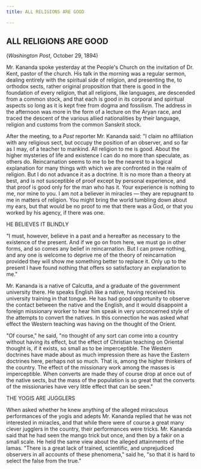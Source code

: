 ```yaml
---
title: ALL RELIGIONS ARE GOOD

---
```





  

## ALL RELIGIONS ARE GOOD

(*Washington Post*, October 29, 1894)

Mr. Kananda spoke yesterday at the People's Church on the invitation of
Dr. Kent, pastor of the church. His talk in the morning was a regular
sermon, dealing entirely with the spiritual side of religion, and
presenting the, to orthodox sects, rather original proposition that
there is good in the foundation of every religion, that all religions,
like languages, are descended from a common stock, and that each is good
in its corporal and spiritual aspects so long as it is kept free from
dogma and fossilism. The address in the afternoon was more in the form
of a lecture on the Aryan race, and traced the descent of the various
allied nationalities by their language, religion and customs from the
common Sanskrit stock.

After the meeting, to a *Post* reporter Mr. Kananda said: "I claim no
affiliation with any religious sect, but occupy the position of an
observer, and so far as I may, of a teacher to mankind. All religion to
me is good. About the higher mysteries of life and existence I can do no
more than speculate, as others do. Reincarnation seems to me to be the
nearest to a logical explanation for many things with which we are
confronted in the realm of religion. But I do not advance it as a
doctrine. It is no more than a theory at best, and is not susceptible of
proof except by personal experience, and that proof is good only for the
man who has it. Your experience is nothing to me, nor mine to you. I am
not a believer in miracles — they are repugnant to me in matters of
religion. You might bring the world tumbling down about my ears, but
that would be no proof to me that there was a God, or that you worked by
his agency, if there was one.

HE BELIEVES IT BLINDLY

"I must, however, believe in a past and a hereafter as necessary to the
existence of the present. And if we go on from here, we must go in other
forms, and so comes any belief in reincarnation. But I can prove
nothing, and any one is welcome to deprive me of the theory of
reincarnation provided they will show me something better to replace it.
Only up to the present I have found nothing that offers so satisfactory
an explanation to me."

Mr. Kananda is a native of Calcutta, and a graduate of the government
university there. He speaks English like a native, having received his
university training in that tongue. He has had good opportunity to
observe the contact between the native and the English, and it would
disappoint a foreign missionary worker to hear him speak in very
unconcerned style of the attempts to convert the natives. In this
connection he was asked what effect the Western teaching was having on
the thought of the Orient.

"Of course," he said, "no thought of any sort can come into a country
without having its effect, but the effect of Christian teaching on
Oriental thought is, if it exists, so small as to be imperceptible. The
Western doctrines have made about as much impression there as have the
Eastern doctrines here, perhaps not so much. That is, among the higher
thinkers of the country. The effect of the missionary work among the
masses is imperceptible. When converts are made they of course drop at
once out of the native sects, but the mass of the population is so great
that the converts of the missionaries have very little effect that can
be seen."

THE YOGIS ARE JUGGLERS

When asked whether he knew anything of the alleged miraculous
performances of the yogis and adepts Mr. Kananda replied that he was not
interested in miracles, and that while there were of course a great many
clever jugglers in the country, their performances were tricks. Mr.
Kananda said that he had seen the mango trick but once, and then by a
fakir on a small scale. He held the same view about the alleged
attainments of the lamas. "There is a great lack of trained, scientific,
and unprejudiced observers in all accounts of these phenomena," said he,
"so that it is hard to select the false from the true."



